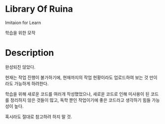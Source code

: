 # Library Of Ruina

Imitaion for Learn

학습을 위한 모작

# Description

완성되진 않았다.

현재는 작업 진행이 불가하기에,
현재까지의 작업 현황이라도 업로드하여
보는 것 만이라도 가능하게 하려한다.

학습을 위해 새로운 코드를 여러개 작성했었으나,
새로운 코드로 인해 미사용이 된 코드를 정리하지 않은 것들이 많고,
독학 뿐인 작업이기에 좋은 코드라고 생각하기 힘들 가능성이 높다.

혹시라도 절대로 참고하려 하지 말 것.
